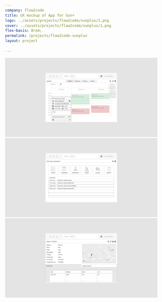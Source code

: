 ```yaml
---
company: flow2code
title: UX mockup of App for Sun+
logo: ../assets/projects/flow2code/sunplus/1.png
cover: ../assets/projects/flow2code/sunplus/1.png
flex-basis: 8rem;
permalink: /projects/flow2code-sunplus
layout: project

---
```

<div class="project-image">
	<img src="../assets/projects/flow2code/sunplus/1.png" />
</div>
<div class="project-image">
	<img src="../assets/projects/flow2code/sunplus/2.png" />
</div>
<div class="project-image">
	<img src="../assets/projects/flow2code/sunplus/3.png" />
</div>
